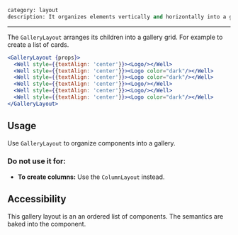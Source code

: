 ```meta
category: layout
description: It organizes elements vertically and horizontally into a gallery grid
```

---

The `GalleryLayout` arranges its children into a gallery grid. For example to create a list of cards.

```jsx
<GalleryLayout {props}>
  <Well style={{textAlign: 'center'}}><Logo/></Well>
  <Well style={{textAlign: 'center'}}><Logo color="dark"/></Well>
  <Well style={{textAlign: 'center'}}><Logo color="dark"/></Well>
  <Well style={{textAlign: 'center'}}><Logo/></Well>
  <Well style={{textAlign: 'center'}}><Logo/></Well>
  <Well style={{textAlign: 'center'}}><Logo color="dark"/></Well>
</GalleryLayout>
```

## Usage

Use `GalleryLayout` to organize components into a gallery.

### Do not use it for:

- **To create columns:** Use the `ColumnLayout` instead.

## Accessibility

This gallery layout is an an ordered list of components. The semantics are baked into the component.
